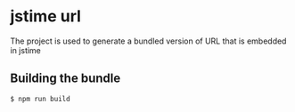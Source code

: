 # jstime url

The project is used to generate a bundled version of URL
that is embedded in jstime

## Building the bundle

```bash
$ npm run build
```
